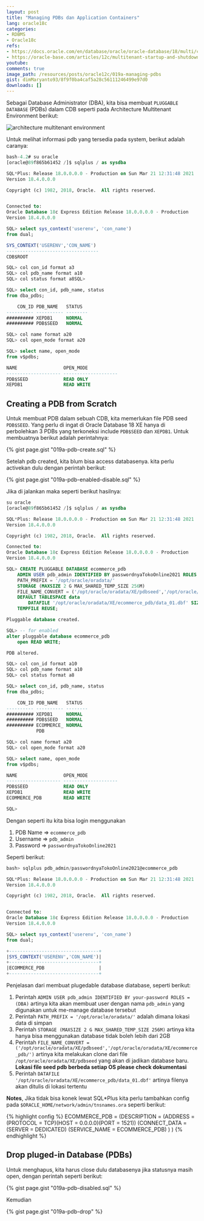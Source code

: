```yaml
---
layout: post
title: "Managing PDBs dan Application Containers"
lang: oracle18c
categories:
- RDBMS
- Oracle18c
refs: 
- https://docs.oracle.com/en/database/oracle/oracle-database/18/multi/creating-pdbs.html#GUID-9A250D93-5B3B-4643-BE85-F32CC7B0E413
- https://oracle-base.com/articles/12c/multitenant-startup-and-shutdown-cdb-and-pdb-12cr1
youtube: 
comments: true
image_path: /resources/posts/oracle12c/019a-managing-pdbs
gist: dimMaryanto93/8f9f0ba4caf5a28c56111246499e97d0
downloads: []
---
```


Sebagai Database Administrator (DBA), kita bisa membuat `PLUGGABLE DATABASE` (PDBs) dalam CDB seperti pada Architecture Multitenant Environment berikut:

![architecture multitenant environment](https://docs.oracle.com/en/database/oracle/oracle-database/18/multi/img/admin112.png)

Untuk melihat informasi pdb yang tersedia pada system, berikut adalah caranya:

```sql
bash-4.2# su oracle
[oracle@89f865b61452 /]$ sqlplus / as sysdba

SQL*Plus: Release 18.0.0.0.0 - Production on Sun Mar 21 12:31:48 2021
Version 18.4.0.0.0

Copyright (c) 1982, 2018, Oracle.  All rights reserved.


Connected to:
Oracle Database 18c Express Edition Release 18.0.0.0.0 - Production
Version 18.4.0.0.0

SQL> select sys_context('userenv', 'con_name')
from dual;

SYS_CONTEXT('USERENV','CON_NAME')
----------------------------------
CDB$ROOT

SQL> col con_id format a3
SQL> col pdb_name format a10
SQL> col status format a8SQL>

SQL> select con_id, pdb_name, status
from dba_pdbs;

    CON_ID PDB_NAME   STATUS
---------- ---------- --------
########## XEPDB1     NORMAL
########## PDB$SEED   NORMAL

SQL> col name format a20
SQL> col open_mode format a20

SQL> select name, open_mode
from v$pdbs;

NAME                 OPEN_MODE
-------------------- --------------------
PDB$SEED             READ ONLY
XEPDB1               READ WRITE
```

## Creating a PDB from Scratch

Untuk membuat PDB dalam sebuah CDB, kita memerlukan file PDB seed `PDB$SEED`. Yang perlu di ingat di Oracle Database 18 XE hanya di perbolehkan 3 PDBs yang terkoneksi include `PDB$SEED` dan `XEPDB1`. Untuk membuatnya berikut adalah perintahnya:

{% gist page.gist "019a-pdb-create.sql" %}

Setelah pdb created, kita blum bisa access databasenya. kita perlu activekan dulu dengan perintah berikut:

{% gist page.gist "019a-pdb-enabled-disable.sql" %}

Jika di jalankan maka seperti berikut hasilnya:

```sql
su oracle
[oracle@89f865b61452 /]$ sqlplus / as sysdba

SQL*Plus: Release 18.0.0.0.0 - Production on Sun Mar 21 12:31:48 2021
Version 18.4.0.0.0

Copyright (c) 1982, 2018, Oracle.  All rights reserved.

Connected to:
Oracle Database 18c Express Edition Release 18.0.0.0.0 - Production
Version 18.4.0.0.0

SQL> CREATE PLUGGABLE DATABASE ecommerce_pdb
    ADMIN USER pdb_admin IDENTIFIED BY passwordnyaTokoOnline2021 ROLES = (DBA)
    PATH_PREFIX = '/opt/oracle/oradata/'
    STORAGE (MAXSIZE 2 G MAX_SHARED_TEMP_SIZE 256M)
    FILE_NAME_CONVERT = ('/opt/oracle/oradata/XE/pdbseed','/opt/oracle/oradata/XE/ecommerce_pdb/')
    DEFAULT TABLESPACE data
        DATAFILE '/opt/oracle/oradata/XE/ecommerce_pdb/data_01.dbf' SIZE 25 M AUTOEXTEND ON MAXSIZE 512 M
    TEMPFILE REUSE;

Pluggable database created.

SQL> -- for enabled
alter pluggable database ecommerce_pdb
    open READ WRITE;

PDB altered.

SQL> col con_id format a10
SQL> col pdb_name format a10
SQL> col status format a8

SQL> select con_id, pdb_name, status
from dba_pdbs;

    CON_ID PDB_NAME   STATUS
---------- ---------- --------
########## XEPDB1     NORMAL
########## PDB$SEED   NORMAL
########## ECOMMERCE_ NORMAL
           PDB

SQL> col name format a20
SQL> col open_mode format a20

SQL> select name, open_mode
from v$pdbs;

NAME                 OPEN_MODE
-------------------- --------------------
PDB$SEED             READ ONLY
XEPDB1               READ WRITE
ECOMMERCE_PDB        READ WRITE

SQL>
```

Dengan seperti itu kita bisa login menggunakan 

1. PDB Name => `ecommerce_pdb`
2. Username => `pdb_admin` 
3. Password => `passwordnyaTokoOnline2021` 

Seperti berikut:

```sql
bash> sqlplus pdb_admin/passwordnyaTokoOnline2021@ecommerce_pdb

SQL*Plus: Release 18.0.0.0.0 - Production on Sun Mar 21 12:31:48 2021
Version 18.4.0.0.0

Copyright (c) 1982, 2018, Oracle.  All rights reserved.


Connected to:
Oracle Database 18c Express Edition Release 18.0.0.0.0 - Production
Version 18.4.0.0.0

SQL> select sys_context('userenv', 'con_name')
from dual;

+---------------------------------+
|SYS_CONTEXT('USERENV','CON_NAME')|
+---------------------------------+
|ECOMMERCE_PDB                    |
+---------------------------------+
```

Penjelasan dari membuat plugedable database diatabase, seperti berikut:

1. Perintah `ADMIN USER pdb_admin IDENTIFIED BY your-password ROLES = (DBA)` artinya kita akan membuat user dengan nama `pdb_admin` yang digunakan untuk me-manage database tersebut
2. Perintah `PATH_PREFIX = '/opt/oracle/oradata/'` adalah dimana lokasi data di simpan
3. Perintah `STORAGE (MAXSIZE 2 G MAX_SHARED_TEMP_SIZE 256M)` artinya kita hanya bisa menggunakan database tidak boleh lebih dari 2GB
4. Perintah `FILE_NAME_CONVERT = ('/opt/oracle/oradata/XE/pdbseed','/opt/oracle/oradata/XE/ecommerce_pdb/')` artinya kita melakukan clone dari file `/opt/oracle/oradata/XE/pdbseed` yang akan di jadikan database baru. **Lokasi file seed pdb berbeda setiap OS please check dokumentasi**
5. Perintah `DATAFILE '/opt/oracle/oradata/XE/ecommerce_pdb/data_01.dbf'` artinya filenya akan ditulis di lokasi tertentu


**Notes**, Jika tidak bisa konek lewat SQL*Plus kita perlu tambahkan config pada `$ORACLE_HOME/network/admin/tnsnames.ora` seperti berikut:

{% highlight config %}
ECOMMERCE_PDB =
  (DESCRIPTION =
    (ADDRESS = (PROTOCOL = TCP)(HOST = 0.0.0.0)(PORT = 1521))
    (CONNECT_DATA =
      (SERVER = DEDICATED)
      (SERVICE_NAME = ECOMMERCE_PDB)
    )
  )
{% endhighlight %}

## Drop pluged-in Database (PDBs)

Untuk menghapus, kita harus close dulu databasenya jika statusnya masih open, dengan perintah seperti berikut:

{% gist page.gist "019a-pdb-disabled.sql" %}

Kemudian 

{% gist page.gist "019a-pdb-drop" %}